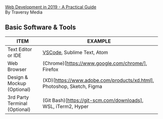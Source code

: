 [Web Development in 2019 - A Practical Guide](https://youtu.be/UnTQVlqmDQ0)  
By Traversy Media

## Basic Software & Tools  
ITEM | EXAMPLE
---- | ---------
Text Editor or IDE | [VSCode](https://code.visualstudio.com/), Sublime Text, Atom
Web Browser | (Chrome)[https://www.google.com/chrome/], Firefox
Design & Mockup (Optional) | (XD)[https://www.adobe.com/products/xd.html], Photoshop, Sketch, Figma
3rd Party Terminal (Optional) | (Git Bash)[https://git-scm.com/downloads], WSL, iTerm2, Hyper
